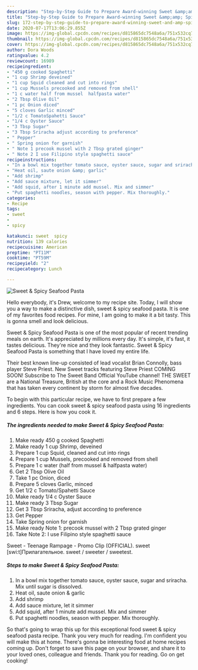 ```yaml
---
description: "Step-by-Step Guide to Prepare Award-winning Sweet &amp;amp; Spicy Seafood Pasta"
title: "Step-by-Step Guide to Prepare Award-winning Sweet &amp;amp; Spicy Seafood Pasta"
slug: 172-step-by-step-guide-to-prepare-award-winning-sweet-and-amp-spicy-seafood-pasta
date: 2020-07-17T13:06:29.855Z
image: https://img-global.cpcdn.com/recipes/d815865dc7548a6a/751x532cq70/sweet-spicy-seafood-pasta-recipe-main-photo.jpg
thumbnail: https://img-global.cpcdn.com/recipes/d815865dc7548a6a/751x532cq70/sweet-spicy-seafood-pasta-recipe-main-photo.jpg
cover: https://img-global.cpcdn.com/recipes/d815865dc7548a6a/751x532cq70/sweet-spicy-seafood-pasta-recipe-main-photo.jpg
author: Dora Woods
ratingvalue: 4.2
reviewcount: 16989
recipeingredient:
- "450 g cooked Spaghetti"
- "1 cup Shrimp deveined"
- "1 cup Squid cleaned and cut into rings"
- "1 cup Mussels precooked and removed from shell"
- "1 c water half from mussel  halfpasta water"
- "2 Tbsp Olive Oil"
- "1 pc Onion diced"
- "5 cloves Garlic minced"
- "1/2 c TomatoSpahetti Sauce"
- "1/4 c Oyster Sauce"
- "3 Tbsp Sugar"
- "3 Tbsp Sriracha adjust according to preference"
- " Pepper"
- " Spring onion for garnish"
- " Note 1 precook mussel with 2 Tbsp grated ginger"
- " Note 2 I use Filipino style spaghetti sauce"
recipeinstructions:
- "In a bowl mix together tomato sauce, oyster sauce, sugar and sriracha. Mix until sugar is dissolved."
- "Heat oil, saute onion &amp; garlic"
- "Add shrimp"
- "Add sauce mixture, let it simmer"
- "Add squid, after 1 minute add mussel. Mix and simmer"
- "Put spaghetti noodles, season with pepper. Mix thoroughly."
categories:
- Recipe
tags:
- sweet
- 
- spicy

katakunci: sweet  spicy 
nutrition: 139 calories
recipecuisine: American
preptime: "PT11M"
cooktime: "PT59M"
recipeyield: "2"
recipecategory: Lunch

---
```



![Sweet &amp; Spicy Seafood Pasta](https://img-global.cpcdn.com/recipes/d815865dc7548a6a/751x532cq70/sweet-spicy-seafood-pasta-recipe-main-photo.jpg)

Hello everybody, it's Drew, welcome to my recipe site. Today, I will show you a way to make a distinctive dish, sweet &amp; spicy seafood pasta. It is one of my favorites food recipes. For mine, I am going to make it a bit tasty. This is gonna smell and look delicious.

Sweet &amp; Spicy Seafood Pasta is one of the most popular of recent trending meals on earth. It's appreciated by millions every day. It's simple, it's fast, it tastes delicious. They're nice and they look fantastic. Sweet &amp; Spicy Seafood Pasta is something that I have loved my entire life.

Their best known line-up consisted of lead vocalist Brian Connolly, bass player Steve Priest. New Sweet tracks featuring Steve Priest COMING SOON! Subscribe to The Sweet Band Official YouTube channel! THE SWEET are a National Treasure, British at the core and a Rock Music Phenomena that has taken every continent by storm for almost five decades.


To begin with this particular recipe, we have to first prepare a few ingredients. You can cook sweet &amp; spicy seafood pasta using 16 ingredients and 6 steps. Here is how you cook it.

<!--inarticleads1-->

##### The ingredients needed to make Sweet &amp; Spicy Seafood Pasta:

1. Make ready 450 g cooked Spaghetti
1. Make ready 1 cup Shrimp, deveined
1. Prepare 1 cup Squid, cleaned and cut into rings
1. Prepare 1 cup Mussels, precooked and removed from shell
1. Prepare 1 c water (half from mussel &amp; halfpasta water)
1. Get 2 Tbsp Olive Oil
1. Take 1 pc Onion, diced
1. Prepare 5 cloves Garlic, minced
1. Get 1/2 c Tomato/Spahetti Sauce
1. Make ready 1/4 c Oyster Sauce
1. Make ready 3 Tbsp Sugar
1. Get 3 Tbsp Sriracha, adjust according to preference
1. Get  Pepper
1. Take  Spring onion for garnish
1. Make ready  Note 1: precook mussel with 2 Tbsp grated ginger
1. Take  Note 2: I use Filipino style spaghetti sauce


Sweet - Teenage Rampage - Promo Clip (OFFICIAL). sweet [swi:t]Прилагательное. sweet / sweeter / sweetest. 

<!--inarticleads2-->

##### Steps to make Sweet &amp; Spicy Seafood Pasta:

1. In a bowl mix together tomato sauce, oyster sauce, sugar and sriracha. Mix until sugar is dissolved.
1. Heat oil, saute onion &amp; garlic
1. Add shrimp
1. Add sauce mixture, let it simmer
1. Add squid, after 1 minute add mussel. Mix and simmer
1. Put spaghetti noodles, season with pepper. Mix thoroughly.




So that's going to wrap this up for this exceptional food sweet &amp; spicy seafood pasta recipe. Thank you very much for reading. I'm confident you will make this at home. There's gonna be interesting food at home recipes coming up. Don't forget to save this page on your browser, and share it to your loved ones, colleague and friends. Thank you for reading. Go on get cooking!
